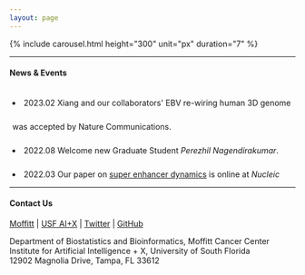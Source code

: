 ```yaml
---
layout: page
---
```


{% include carousel.html height="300" unit="px" duration="7" %}

---

#### News & Events

<div
style="height:150px;line-height:3em;overflow:scroll;padding:5px;"> 

<li>2023.02 Xiang and our collaborators' EBV re-wiring human
3D genome was accepted by Nature Communications.</li>
<li>2022.08 Welcome new Graduate Student <em>Perezhil Nagendirakumar</em>.</li>
<li>2022.03 Our paper on <a
href="https://doi.org/10.1093/nar/gkac141">super enhancer dynamics</a>
	   is online at <em>Nucleic Acids Research</em>.</li>
<li>2021.12 Welcome new Data Analyst <em>Yi-Han Tang</em>.</li>
<li>2021.10 Our paper on <a
href="https://doi.org/10.1093/nargab/lqab098">ChIP-seq site-specific variability</a> 
	   is online at <em>NAR Genomics and Bioinformatics</em>.</li>
<li>2020.12 Welcome new Postdoc <em>Xiang Liu</em>.</li>
<li>2020.12 Our paper on <a
href="https://doi.org/10.1038/s41467-020-20136-w">enhancer connectome in PEL cancers</a>
	   is online at <em>Nature Communications</em>.</li>
<li>2020.04 Our paper on <a
href="https://doi.org/10.1016/j.molcel.2020.03.025">MYC roles in EBV lytic switch</a>
	   is online at <em>Molecular Cell</em>.</li>
<li>2020.01 Welcome new Graduate Student <em>Weiyue Ding</em>.</li>
<li>2019.06 Our paper on <a
href="https://doi.org/10.1128/JVI.00226-19">gene profiles under EBV infection</a>
	   is online at <em>Journal of Virology</em>.</li>

</div>

---

#### Contact Us

<!-- {% include JB/setup %} -->
[Moffitt](https://moffitt.org/research-science/researchers/mingxiang-teng) |
[USF AI+X](https://aix.eng.usf.edu/members.html) |
[Twitter](https://twitter.com/mingxiangteng) |
[GitHub](https://github.com/tenglab)<br>

Department of Biostatistics and Bioinformatics, Moffitt Cancer Center <br>
Institute for Artificial Intelligence + X, University of South Florida <br>
12902 Magnolia Drive, Tampa, FL 33612 <br>


